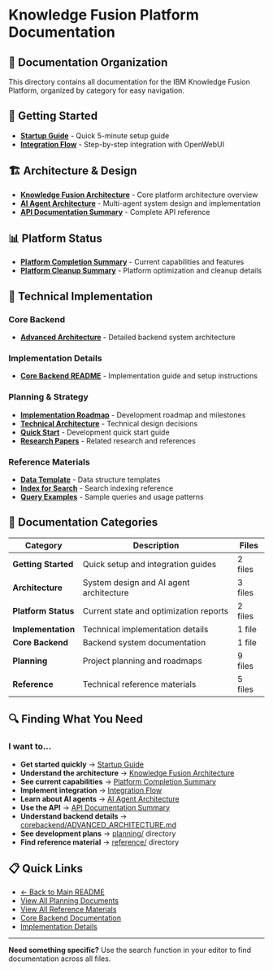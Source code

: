 # Knowledge Fusion Platform Documentation

## 📁 Documentation Organization

This directory contains all documentation for the IBM Knowledge Fusion Platform, organized by category for easy navigation.

## 🚀 Getting Started

- **[Startup Guide](STARTUP_GUIDE.md)** - Quick 5-minute setup guide
- **[Integration Flow](INTEGRATION_FLOW.md)** - Step-by-step integration with OpenWebUI

## 🏗️ Architecture & Design

- **[Knowledge Fusion Architecture](KNOWLEDGE_FUSION_ARCHITECTURE.md)** - Core platform architecture overview
- **[AI Agent Architecture](AI_AGENT_ARCHITECTURE.md)** - Multi-agent system design and implementation
- **[API Documentation Summary](API_DOCUMENTATION_SUMMARY.md)** - Complete API reference

## 📊 Platform Status

- **[Platform Completion Summary](PLATFORM_COMPLETION_SUMMARY.md)** - Current capabilities and features
- **[Platform Cleanup Summary](PLATFORM_CLEANUP_SUMMARY.md)** - Platform optimization and cleanup details

## 🔧 Technical Implementation

### Core Backend
- **[Advanced Architecture](corebackend/ADVANCED_ARCHITECTURE.md)** - Detailed backend system architecture

### Implementation Details
- **[Core Backend README](implementation/COREBACKEND_README.md)** - Implementation guide and setup instructions

### Planning & Strategy
- **[Implementation Roadmap](planning/IMPLEMENTATION_ROADMAP.md)** - Development roadmap and milestones
- **[Technical Architecture](planning/TECHNICAL_ARCHITECTURE.md)** - Technical design decisions
- **[Quick Start](planning/QUICK_START.md)** - Development quick start guide
- **[Research Papers](planning/RESEARCH_PAPERS.md)** - Related research and references

### Reference Materials
- **[Data Template](reference/datatemplate.md)** - Data structure templates
- **[Index for Search](reference/indexforsearch.md)** - Search indexing reference
- **[Query Examples](reference/queryexample.md)** - Sample queries and usage patterns

## 📖 Documentation Categories

| Category | Description | Files |
|----------|-------------|-------|
| **Getting Started** | Quick setup and integration guides | 2 files |
| **Architecture** | System design and AI agent architecture | 3 files |
| **Platform Status** | Current state and optimization reports | 2 files |
| **Implementation** | Technical implementation details | 1 file |
| **Core Backend** | Backend system documentation | 1 file |
| **Planning** | Project planning and roadmaps | 9 files |
| **Reference** | Technical reference materials | 5 files |

## 🔍 Finding What You Need

### I want to...
- **Get started quickly** → [Startup Guide](STARTUP_GUIDE.md)
- **Understand the architecture** → [Knowledge Fusion Architecture](KNOWLEDGE_FUSION_ARCHITECTURE.md)
- **See current capabilities** → [Platform Completion Summary](PLATFORM_COMPLETION_SUMMARY.md)
- **Implement integration** → [Integration Flow](INTEGRATION_FLOW.md)
- **Learn about AI agents** → [AI Agent Architecture](AI_AGENT_ARCHITECTURE.md)
- **Use the API** → [API Documentation Summary](API_DOCUMENTATION_SUMMARY.md)
- **Understand backend details** → [corebackend/ADVANCED_ARCHITECTURE.md](corebackend/ADVANCED_ARCHITECTURE.md)
- **See development plans** → [planning/](planning/) directory
- **Find reference material** → [reference/](reference/) directory

## 📋 Quick Links

- [← Back to Main README](../README.md)
- [View All Planning Documents](planning/)
- [View All Reference Materials](reference/)
- [Core Backend Documentation](corebackend/)
- [Implementation Details](implementation/)

---

**Need something specific?** Use the search function in your editor to find documentation across all files.